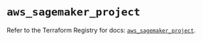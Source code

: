 # `aws_sagemaker_project`

Refer to the Terraform Registry for docs: [`aws_sagemaker_project`](https://registry.terraform.io/providers/hashicorp/aws/3.76.1/docs/resources/sagemaker_project).
